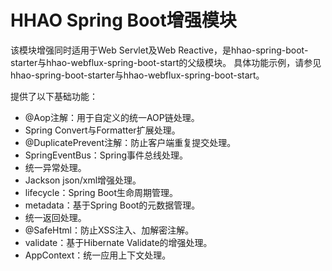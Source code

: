 # HHAO Spring Boot增强模块

该模块增强同时适用于Web Servlet及Web Reactive，是hhao-spring-boot-starter与hhao-webflux-spring-boot-start的父级模块。
具体功能示例，请参见hhao-spring-boot-starter与hhao-webflux-spring-boot-start。

提供了以下基础功能：

* @Aop注解：用于自定义的统一AOP链处理。
* Spring Convert与Formatter扩展处理。
* @DuplicatePrevent注解：防止客户端重复提交处理。
* SpringEventBus：Spring事件总线处理。
* 统一异常处理。
* Jackson json/xml增强处理。
* lifecycle：Spring Boot生命周期管理。
* metadata：基于Spring Boot的元数据管理。
* 统一返回处理。
* @SafeHtml：防止XSS注入、加解密注解。
* validate：基于Hibernate Validate的增强处理。
* AppContext：统一应用上下文处理。
